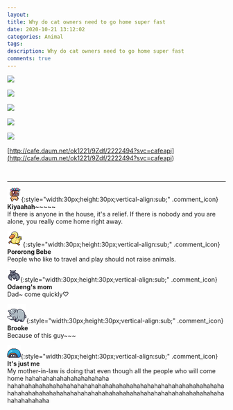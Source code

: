 ```yaml
---
layout: 
title: Why do cat owners need to go home super fast
date: 2020-10-21 13:12:02
categories: Animal
tags: 
description: Why do cat owners need to go home super fast
comments: true
---
```


![](https://blog.kakaocdn.net/dn/bc8W7L/btqLqmXXzdH/dlPmQllVIKFokoiQ3FGCP1/img.jpg)

![](https://blog.kakaocdn.net/dn/n0QdL/btqLmqUAjbN/7tKbOq6KKo6YNpzjwmAVx1/img.jpg)

![](https://blog.kakaocdn.net/dn/9RXBS/btqLuCFLqEH/7Z1gWaD7wQExKqSWmOnba0/img.jpg)

![](https://blog.kakaocdn.net/dn/dp64nl/btqLq3DTJfF/dDgNbcXsVanbxnLb8xpmbK/img.jpg)

![](https://blog.kakaocdn.net/dn/b39J3Z/btqLuBGQTkZ/UQYHj9KmSfgVe5lak2HVr0/img.jpg)

[http://cafe.daum.net/ok1221/9Zdf/2222494?svc=cafeapi](<http://cafe.daum.net/ok1221/9Zdf/2222494?svc=cafeapi>)

​

* * *

![comment](/assets/character/mask.png){:style="width:30px;height:30px;vertical-align:sub;" .comment_icon} **Kiyaahah~~~~~**  
If there is anyone in the house, it's a relief. If there is nobody and you are alone, you really come home right away.   
  
![comment](/assets/character/duck.png){:style="width:30px;height:30px;vertical-align:sub;" .comment_icon} **Pororong Bebe**  
People who like to travel and play should not raise animals.   
  
![comment](/assets/character/bat.png){:style="width:30px;height:30px;vertical-align:sub;" .comment_icon} **Odaeng's mom**  
Dad~ come quickly♡   
  
![comment](/assets/character/rino.png){:style="width:30px;height:30px;vertical-align:sub;" .comment_icon} **Brooke**  
Because of this guy~~~   
  
![comment](/assets/character/turtle.png){:style="width:30px;height:30px;vertical-align:sub;" .comment_icon} **It's just me**  
My mother-in-law is doing that even though all the people who will come home hahahahahahahahahahahaha hahahahahahahahahahahahahahahahahahahahahahahahahahahahahahahahahahahahahahahahahahahahahahahahahahahahahahahahahahahahahahahahahahahaha   
  

